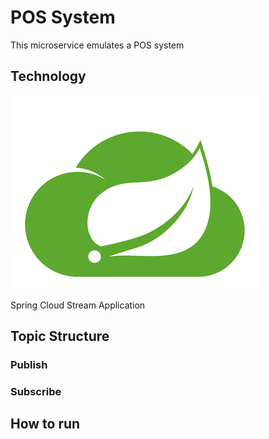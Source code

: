 # POS System

This microservice emulates a POS system 

## Technology
![](../img/scst.png)

Spring Cloud Stream Application

## Topic Structure

### Publish

### Subscribe

## How to run